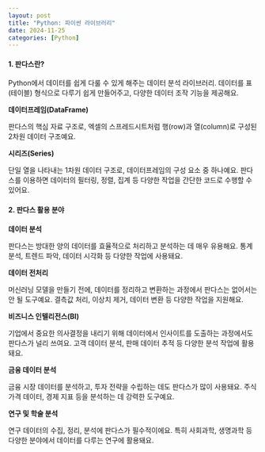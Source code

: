 ```yaml
---
layout: post
title: "Python: 파이썬 라이브러리"
date: 2024-11-25
categories: [Python] 
---
```


#### 1. 판다스란?
Python에서 데이터를 쉽게 다룰 수 있게 해주는 데이터 분석 라이브러리.
데이터를 표(테이블) 형식으로 다루기 쉽게 만들어주고, 다양한 데이터 조작 기능을 제공해요.

**데이터프레임(DataFrame)**

판다스의 핵심 자료 구조로, 엑셀의 스프레드시트처럼 행(row)과 열(column)로 구성된 2차원 데이터 구조예요.

**시리즈(Series)**

단일 열을 나타내는 1차원 데이터 구조로, 데이터프레임의 구성 요소 중 하나예요.
판다스를 이용하면 데이터의 필터링, 정렬, 집계 등 다양한 작업을 간단한 코드로 수행할 수 있어요.

#### 2. 판다스 활용 분야

**데이터 분석**

판다스는 방대한 양의 데이터를 효율적으로 처리하고 분석하는 데 매우 유용해요. 통계 분석, 트렌드 파악, 데이터 시각화 등 다양한 작업에 사용돼요.

**데이터 전처리**

머신러닝 모델을 만들기 전에, 데이터를 정리하고 변환하는 과정에서 판다스는 없어서는 안 될 도구예요. 결측값 처리, 이상치 제거, 데이터 변환 등 다양한 작업을 지원해요.

**비즈니스 인텔리전스(BI)**

기업에서 중요한 의사결정을 내리기 위해 데이터에서 인사이트를 도출하는 과정에서도 판다스가 널리 쓰여요. 고객 데이터 분석, 판매 데이터 추적 등 다양한 분석 작업에 활용돼요.

**금융 데이터 분석**

금융 시장 데이터를 분석하고, 투자 전략을 수립하는 데도 판다스가 많이 사용돼요. 주식 가격 데이터, 경제 지표 등을 분석하는 데 강력한 도구예요.

**연구 및 학술 분석**

연구 데이터의 수집, 정리, 분석에 판다스가 필수적이에요. 특히 사회과학, 생명과학 등 다양한 분야에서 데이터를 다루는 연구에 활용돼요.
